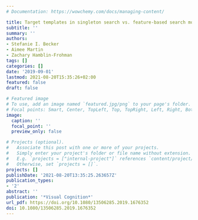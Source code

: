 ```yaml
---
# Documentation: https://wowchemy.com/docs/managing-content/

title: Target templates in singleton search vs. feature-based search modes
subtitle: ''
summary: ''
authors:
- Stefanie I. Becker
- Aimee Martin
- Zachary Hamblin-Frohman
tags: []
categories: []
date: '2019-09-01'
lastmod: 2021-08-20T15:35:26+02:00
featured: false
draft: false

# Featured image
# To use, add an image named `featured.jpg/png` to your page's folder.
# Focal points: Smart, Center, TopLeft, Top, TopRight, Left, Right, BottomLeft, Bottom, BottomRight.
image:
  caption: ''
  focal_point: ''
  preview_only: false

# Projects (optional).
#   Associate this post with one or more of your projects.
#   Simply enter your project's folder or file name without extension.
#   E.g. `projects = ["internal-project"]` references `content/project/deep-learning/index.md`.
#   Otherwise, set `projects = []`.
projects: []
publishDate: '2021-08-20T13:35:25.263657Z'
publication_types:
- '2'
abstract: ''
publication: '*Visual Cognition*'
url_pdf: https://doi.org/10.1080/13506285.2019.1676352
doi: 10.1080/13506285.2019.1676352
---
```


